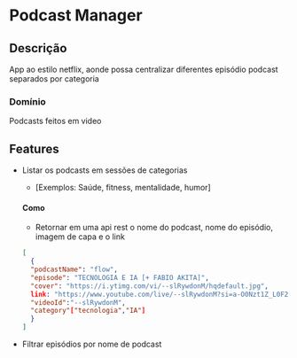 # Podcast Manager

## Descrição

App ao estilo netflix, aonde possa centralizar diferentes episódio podcast separados por categoria

### Domínio

Podcasts feitos em video

## Features

- Listar os podcasts em sessões de categorias

  - [Exemplos: Saúde, fitness, mentalidade, humor]

  #### Como

  - Retornar em uma api rest o nome do podcast, nome do episódio, imagem de capa e o link

  ```json
  [
    {
    "podcastName": "flow",
    "episode": "TECNOLOGIA E IA [+ FABIO AKITA]",
    "cover": "https://i.ytimg.com/vi/--slRywdonM/hqdefault.jpg",
    link: "https://www.youtube.com/live/--slRywdonM?si=a-O0Nzt1Z_L0F28F",
    "videoId":"--slRywdonM",
    "category"["tecnologia","IA"]
    }
  ]
  ```

- Filtrar episódios por nome de podcast
